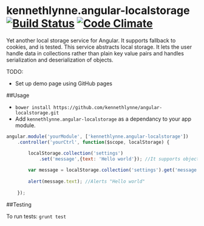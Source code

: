 kennethlynne.angular-localstorage [![Build Status](https://travis-ci.org/kennethlynne/angular-localstorage.png?branch=master)](https://travis-ci.org/kennethlynne/angular-localstorage) [![Code Climate](https://codeclimate.com/repos/52c126e46956804e75002b3c/badges/45bff5a1e5d95ec7452a/gpa.png)](https://codeclimate.com/repos/52c126e46956804e75002b3c/feed)
====================

Yet another local storage service for Angular. It supports fallback to cookies, and is tested.
This service abstracts local storage. It lets the user handle data in collections rather than plain key value pairs and handles serialization and deserialization of objects.

TODO: 
* Set up demo page using GitHub pages

##Usage

* ```bower install https://github.com/kennethlynne/angular-localstorage.git```
* Add ```kennethlynne.angular-localstorage``` as a dependancy to your app module.

```javascript
angular.module('yourModule', ['kennethlynne.angular-localstorage'])
	.controller('yourCtrl', function($scope, localStorage) {

		localStorage.collection('settings')
			.set('message',{text: 'Hello world'}); //It supports objects
		
		var message = localStorage.collection('settings').get('message');
		
		alert(message.text); //Alerts "Hello world"
		
	});
```

##Testing

To run tests: ```grunt test```
